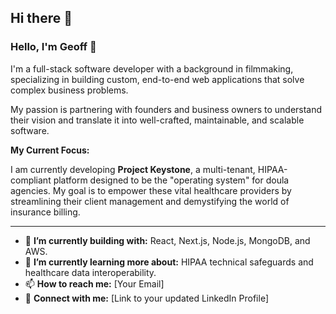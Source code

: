 ## Hi there 👋

<!--
**geoffvrijmoet/geoffvrijmoet** is a ✨ _special_ ✨ repository because its `README.md` (this file) appears on your GitHub profile.

Here are some ideas to get you started:

- 🔭 I’m currently working on ...
- 🌱 I’m currently learning ...
- 👯 I’m looking to collaborate on ...
- 🤔 I’m looking for help with ...
- 💬 Ask me about ...
- 📫 How to reach me: ...
- 😄 Pronouns: ...
- ⚡ Fun fact: ...
-->


### Hello, I'm Geoff 👋

I'm a full-stack software developer with a background in filmmaking, specializing in building custom, end-to-end web applications that solve complex business problems.

My passion is partnering with founders and business owners to understand their vision and translate it into well-crafted, maintainable, and scalable software.

**My Current Focus:**

I am currently developing **Project Keystone**, a multi-tenant, HIPAA-compliant platform designed to be the "operating system" for doula agencies. My goal is to empower these vital healthcare providers by streamlining their client management and demystifying the world of insurance billing.

---

- 🔭 **I’m currently building with:** React, Next.js, Node.js, MongoDB, and AWS.
- 🌱 **I’m currently learning more about:** HIPAA technical safeguards and healthcare data interoperability.
- 📫 **How to reach me:** [Your Email]
- 🔗 **Connect with me:** [Link to your updated LinkedIn Profile]
